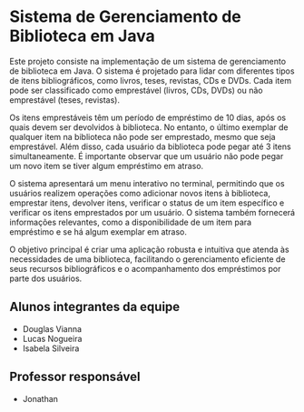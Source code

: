 # Sistema de Gerenciamento de Biblioteca em Java

Este projeto consiste na implementação de um sistema de gerenciamento de biblioteca em Java. O sistema é projetado para lidar com diferentes tipos de itens bibliográficos, como livros, teses, revistas, CDs e DVDs. Cada item pode ser classificado como emprestável (livros, CDs, DVDs) ou não emprestável (teses, revistas).

Os itens emprestáveis têm um período de empréstimo de 10 dias, após os quais devem ser devolvidos à biblioteca. No entanto, o último exemplar de qualquer item na biblioteca não pode ser emprestado, mesmo que seja emprestável. Além disso, cada usuário da biblioteca pode pegar até 3 itens simultaneamente. É importante observar que um usuário não pode pegar um novo item se tiver algum empréstimo em atraso.

O sistema apresentará um menu interativo no terminal, permitindo que os usuários realizem operações como adicionar novos itens à biblioteca, emprestar itens, devolver itens, verificar o status de um item específico e verificar os itens emprestados por um usuário. O sistema também fornecerá informações relevantes, como a disponibilidade de um item para empréstimo e se há algum exemplar em atraso.

O objetivo principal é criar uma aplicação robusta e intuitiva que atenda às necessidades de uma biblioteca, facilitando o gerenciamento eficiente de seus recursos bibliográficos e o acompanhamento dos empréstimos por parte dos usuários.

## Alunos integrantes da equipe

* Douglas Vianna
* Lucas Nogueira
* Isabela Silveira


## Professor responsável 

* Jonathan

